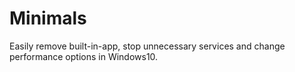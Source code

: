 # Minimals
Easily remove built-in-app, stop unnecessary services and change performance options in Windows10.
